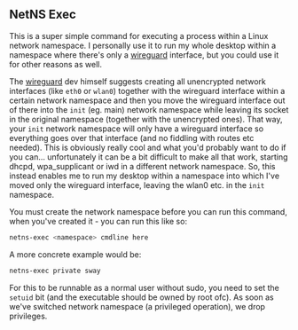 ## NetNS Exec

This is a super simple command for executing a process within a Linux network namespace. I personally use it to run my whole desktop within a namespace where there's only a [wireguard](https://www.wireguard.com/) interface, but you could use it for other reasons as well.

The [wireguard](https://www.wireguard.com/) dev himself suggests creating all unencrypted network interfaces (like `eth0` or `wlan0`) together with the wireguard interface within a certain network namespace and then you move the wireguard interface out of there into the `init` (eg. main) network namespace while leaving its socket in the original namespace (together with the unencrypted ones). That way, your `init` network namespace will only have a wireguard interface so everything goes over that interface (and no fiddling with routes etc needed).
This is obviously really cool and what you'd probably want to do if you can... unfortunately it can be a bit difficult to make all that work, starting dhcpd, wpa_supplicant or iwd in a different network namespace. So, this instead enables me to run my desktop within a namespace into which I've moved only the wireguard interface, leaving the wlan0 etc. in the `init` namespace.

You must create the network namespace before you can run this command, when you've created it - you can run this like so:

```sh
netns-exec <namespace> cmdline here
```

A more concrete example would be:
```sh
netns-exec private sway
```

For this to be runnable as a normal user without sudo, you need to set the `setuid` bit (and the executable should be owned by root ofc). As soon as we've switched network namespace (a privileged operation), we drop privileges.
